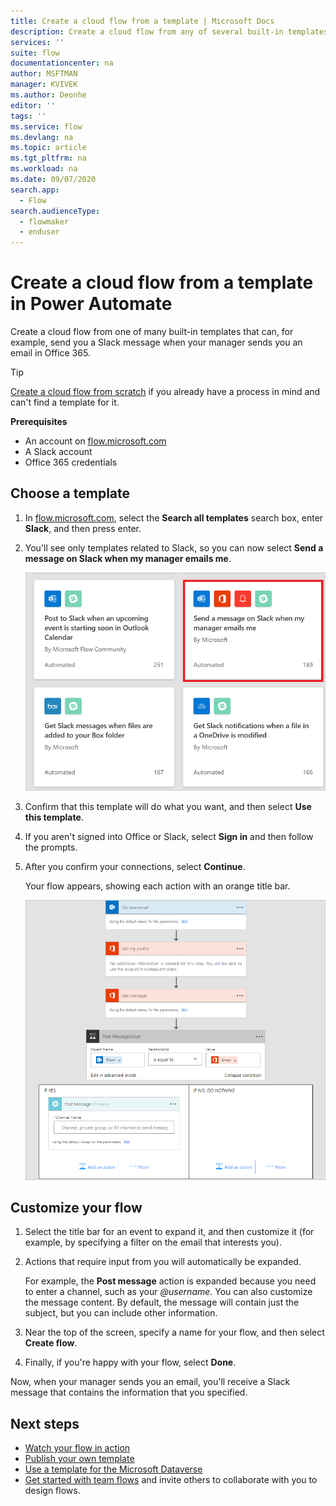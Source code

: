 ```yaml
---
title: Create a cloud flow from a template | Microsoft Docs
description: Create a cloud flow from any of several built-in templates.
services: ''
suite: flow
documentationcenter: na
author: MSFTMAN
manager: KVIVEK
ms.author: Deonhe
editor: ''
tags: ''
ms.service: flow
ms.devlang: na
ms.topic: article
ms.tgt_pltfrm: na
ms.workload: na
ms.date: 09/07/2020
search.app: 
  - Flow
search.audienceType: 
  - flowmaker
  - enduser
---
```

# Create a cloud flow from a template in Power Automate

Create a cloud flow from one of many built-in templates that can, for example, send you a Slack message when your manager sends you an email in Office 365.

>[!TIP]
>[Create a cloud flow from scratch](get-started-logic-flow.md) if you already have a process in mind and can't find a template for it.

**Prerequisites**

* An account on [flow.microsoft.com](https://flow.microsoft.com)
* A Slack account
* Office 365 credentials

## Choose a template

1. In [flow.microsoft.com](https://flow.microsoft.com), select the **Search all templates** search box, enter **Slack**, and then press enter.
1. You'll see only templates related to Slack, so you can now select **Send a message on Slack when my manager emails me**.
   
    ![New option in the left navigation bar](./media/get-started-logic-template/select-template.png)
1. Confirm that this template will do what you want, and then select **Use this template**.
1. If you aren't signed into Office or Slack, select **Sign in** and then follow the prompts.
   
1. After you confirm your connections, select **Continue**.
   
    Your flow appears, showing each action with an orange title bar.
   
    ![Default events and actions from template](./media/get-started-logic-template/template-default.png)

## Customize your flow

1. Select the title bar for an event to expand it, and then customize it (for example, by specifying a filter on the email that interests you).
1. Actions that require input from you will automatically be expanded.
   
    For example, the **Post message** action is expanded because you need to enter a channel, such as your *\@username*. You can also customize the message content. By default, the message will contain just the subject, but you can include other information.
   
1. Near the top of the screen, specify a name for your flow, and then select **Create flow**.
1. Finally, if you're happy with your flow, select **Done**.

Now, when your manager sends you an email, you'll receive a Slack message that contains the information that you specified.

## Next steps

* [Watch your flow in action](see-a-flow-run.md)
* [Publish your own template](publish-a-template.md)
* [Use a template for the Microsoft Dataverse](common-data-model-intro.md)
* [Get started with team flows](create-team-flows.md) and invite others to collaborate with you to design flows.

